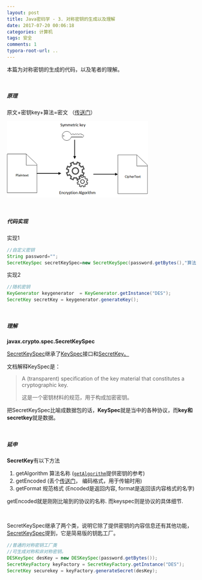 ```yaml
---
layout: post
title: Java密码学 - 3. 对称密钥的生成以及理解
date: 2017-07-20 00:06:18
categories: 计算机
tags: 安全 
comments: 1
typora-root-url: ..
---
```



本篇为对称密钥的生成的代码，以及笔者的理解。

<br>

##### 原理

原文+密钥key+算法=密文 （[传送门](https://docs.aws.amazon.com/zh_cn/kms/latest/developerguide/crypto_overview.html)）

![Image result for Symmetric-key algorithm](/assets/blog_res/Symmetric_Key_Encryption_sm.png)

<br>

##### **代码实现**

实现1

```java
//自定义密钥
String password="";
SecretKeySpec secretKeySpec=new SecretKeySpec(password.getBytes(),"算法名称");
```
实现2

```java
//随机密钥
KeyGenerator keygenerator  = KeyGenerator.getInstance("DES");
SecretKey secretKey = keygenerator.generateKey();
```

<br>

##### **理解**

**javax.crypto.spec.SecretKeySpec**

[SecretKeySpec](https://docs.oracle.com/javase/7/docs/api/javax/crypto/spec/SecretKeySpec.html)继承了[KeySpec](https://docs.oracle.com/javase/7/docs/api/java/security/spec/KeySpec.html)接口和[SecretKey。](https://docs.oracle.com/javase/7/docs/api/javax/crypto/SecretKey.html)

文档解释KeySpec是：

> A (transparent) specification of the key material that constitutes a cryptographic key.
>
> 这是一个密钥材料的规范，用于构成加密密钥。

把SecretKeySpec比喻成数据包的话，**KeySpec**就是当中的各种协议，而**key和secretkey**就是数据。

<br>

##### 延申

**SecretKey**有以下方法

1. getAlgorithm 算法名称 ([`getAlgorithm`](https://docs.oracle.com/javase/7/docs/api/java/security/Key.html#getAlgorithm())提供密钥的参考)
2. getEncoded  (丢个[传送门](https://docs.oracle.com/javase/7/docs/api/java/security/Key.html)， 编码格式，用于传输时用)
3. getFormat 规范格式 (Encoded是返回内容, format是返回该内容格式的名字)

getEncoded就是刚刚比喻到的协议的名称. 而keyspec则是协议的具体细节.

<br>

SecretKeySpec继承了两个类，说明它除了提供密钥的内容信息还有其他功能，[SecretKeySpec](https://docs.oracle.com/javase/7/docs/api/javax/crypto/spec/SecretKeySpec.html)提到，它是简易版的钥匙工厂。

```java
//普通的对称密钥工厂类
//可生成对称和非对称密钥。
DESKeySpec desKey = new DESKeySpec(password.getBytes());
SecretKeyFactory keyFactory = SecretKeyFactory.getInstance("DES");
SecretKey securekey = keyFactory.generateSecret(desKey);
```






